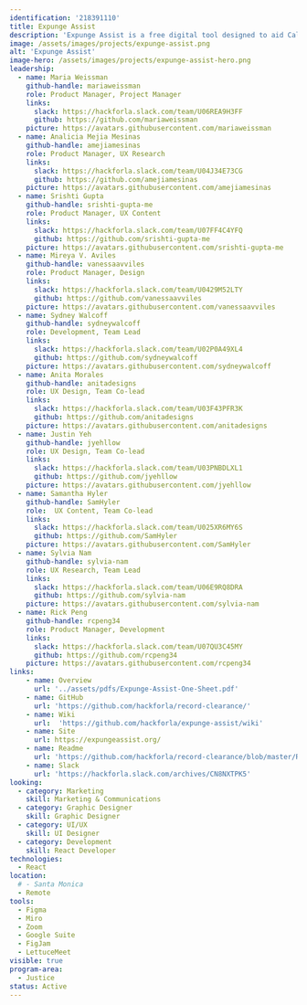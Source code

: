 ```yaml
---
identification: '218391110'
title: Expunge Assist
description: 'Expunge Assist is a free digital tool designed to aid Californians with arrest and conviction histories in clearing their criminal records. A personal statement is the most important proof of rehabilitation filed with an expungement petition. Our letter generator helps people write their statements to the court. The tool does not rely on AI, protects personal privacy, and does not store sensitive information. Community organizers, government agencies, and legal advocates in the clean slate and criminal justice fields are making an incredible impact. Expunge Assist aims to support that work.'
image: /assets/images/projects/expunge-assist.png
alt: 'Expunge Assist'
image-hero: /assets/images/projects/expunge-assist-hero.png
leadership:
  - name: Maria Weissman
    github-handle: mariaweissman
    role: Product Manager, Project Manager
    links:
      slack: https://hackforla.slack.com/team/U06REA9H3FF
      github: https://github.com/mariaweissman
    picture: https://avatars.githubusercontent.com/mariaweissman
  - name: Analicia Mejia Mesinas
    github-handle: amejiamesinas
    role: Product Manager, UX Research
    links:
      slack: https://hackforla.slack.com/team/U04J34E73CG
      github: https://github.com/amejiamesinas
    picture: https://avatars.githubusercontent.com/amejiamesinas
  - name: Srishti Gupta
    github-handle: srishti-gupta-me
    role: Product Manager, UX Content
    links:
      slack: https://hackforla.slack.com/team/U07FF4C4YFQ
      github: https://github.com/srishti-gupta-me
    picture: https://avatars.githubusercontent.com/srishti-gupta-me    
  - name: Mireya V. Aviles
    github-handle: vanessaavviles
    role: Product Manager, Design
    links:
      slack: https://hackforla.slack.com/team/U0429M52LTY
      github: https://github.com/vanessaavviles
    picture: https://avatars.githubusercontent.com/vanessaavviles 
  - name: Sydney Walcoff
    github-handle: sydneywalcoff
    role: Development, Team Lead
    links:
      slack: https://hackforla.slack.com/team/U02P0A49XL4
      github: https://github.com/sydneywalcoff
    picture: https://avatars.githubusercontent.com/sydneywalcoff
  - name: Anita Morales
    github-handle: anitadesigns
    role: UX Design, Team Co-lead
    links:
      slack: https://hackforla.slack.com/team/U03F43PFR3K
      github: https://github.com/anitadesigns
    picture: https://avatars.githubusercontent.com/anitadesigns
  - name: Justin Yeh
    github-handle: jyehllow
    role: UX Design, Team Co-lead
    links:
      slack: https://hackforla.slack.com/team/U03PNBDLXL1
      github: https://github.com/jyehllow
    picture: https://avatars.githubusercontent.com/jyehllow
  - name: Samantha Hyler
    github-handle: SamHyler
    role:  UX Content, Team Co-lead
    links:
      slack: https://hackforla.slack.com/team/U025XR6MY6S
      github: https://github.com/SamHyler
    picture: https://avatars.githubusercontent.com/SamHyler
  - name: Sylvia Nam
    github-handle: sylvia-nam
    role: UX Research, Team Lead
    links:
      slack: https://hackforla.slack.com/team/U06E9RQ8DRA
      github: https://github.com/sylvia-nam
    picture: https://avatars.githubusercontent.com/sylvia-nam
  - name: Rick Peng
    github-handle: rcpeng34
    role: Product Manager, Development
    links:
      slack: https://hackforla.slack.com/team/U07QU3C45MY
      github: https://github.com/rcpeng34
    picture: https://avatars.githubusercontent.com/rcpeng34
links:
    - name: Overview
      url: '../assets/pdfs/Expunge-Assist-One-Sheet.pdf'
    - name: GitHub
      url: 'https://github.com/hackforla/record-clearance/'
    - name: Wiki
      url:  'https://github.com/hackforla/expunge-assist/wiki'
    - name: Site
      url: https://expungeassist.org/
    - name: Readme
      url: 'https://github.com/hackforla/record-clearance/blob/master/README.md'
    - name: Slack
      url: 'https://hackforla.slack.com/archives/CN8NXTPK5'
looking:
  - category: Marketing
    skill: Marketing & Communications
  - category: Graphic Designer
    skill: Graphic Designer
  - category: UI/UX
    skill: UI Designer
  - category: Development
    skill: React Developer
technologies:
  - React
location:
  # - Santa Monica
  - Remote
tools:
  - Figma
  - Miro
  - Zoom
  - Google Suite
  - FigJam
  - LettuceMeet
visible: true
program-area: 
  - Justice
status: Active
---
```

